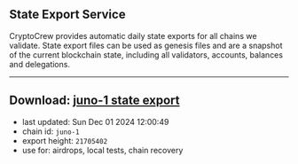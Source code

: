 ## State Export Service
CryptoCrew provides automatic daily state exports for all chains we validate. State export files can be used as genesis files and are a snapshot of the current blockchain state, including all validators, accounts, balances and delegations.

---
**Download: [juno-1 state export](https://dl-eu2.ccvalidators.com/SERVICE/juno/juno-1_export_21705402.json)**
---

- last updated: Sun Dec 01 2024 12:00:49
- chain id: `juno-1`
- export height: `21705402`
- use for: airdrops, local tests, chain recovery
